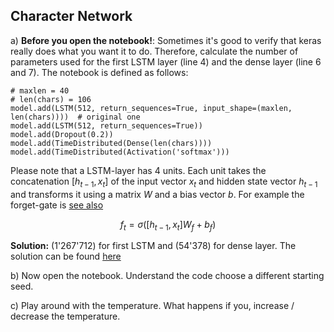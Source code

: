 ## Character Network


a)  **Before you open the notebook!**: Sometimes it's good to verify that keras really does what you want it to do. Therefore, calculate the number of parameters used for the first LSTM layer (line 4) and the dense layer (line 6 and 7). The notebook is defined as follows:

```
# maxlen = 40
# len(chars) = 106
model.add(LSTM(512, return_sequences=True, input_shape=(maxlen, len(chars))))  # original one
model.add(LSTM(512, return_sequences=True)) 
model.add(Dropout(0.2))
model.add(TimeDistributed(Dense(len(chars))))
model.add(TimeDistributed(Activation('softmax')))
```

Please note that a LSTM-layer has 4 units. Each unit takes the concatenation $[h_{t-1}, x_t]$ of the input vector $x_t$ and hidden state vector $h_{t-1}$ and transforms it using a matrix $W$ and a bias vector $b$. For example the forget-gate is [see also](http://colah.github.io/posts/2015-08-Understanding-LSTMs)

$$
 f_t = \sigma ([h_{t-1}, x_t] W_f + b_f)
$$  

**Solution:** (1'267'712) for first LSTM and (54'378) for dense layer. The solution can be found [here](15_rnn_solution_a.pdf)

b) Now open the notebook. Understand the code choose a different starting seed.

c) Play around with the temperature. What happens if you, increase / decrease the temperature.  
